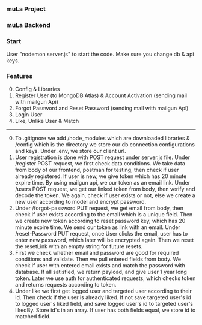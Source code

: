 ### muLa Project

###

### muLa Backend

###

### Start

User "nodemon server.js" to start the code.
Make sure you change db & api keys.

### Features

0. Config & Libraries
1. Register User (to MongoDB Atlas) & Account Activation (sending mail with mailgun Api)
2. Forgot Password and Reset Password (sending mail with mailgun Api)
3. Login User
4. Like, Unlike User & Match

---

0. To .gitignore we add /node_modules which are downloaded libraries & /config which is the directory we store our db connection configurations and keys.
   Under .env, we store our client url.
1. User registration is done with POST request under server.js file.
   Under /register POST request, we first check data conditions. We take data from body of our frontend, postman for testing, then check if user already registered. If user is new, we give token which has 20 minute expire time. By using mailgun api, we our token as an email link.
   Under /users POST request, we get our linked token from body, then verify and decode the token. We again, check if user exists or not, else we create a new user according to model and encrypt password.
2. Under /forgot-password PUT request, we get email from body, then check if user exists according to the email which is a unique field. Then we create new token according to reset password key, which has 20 minute expire time. We send our token as link with an email.
   Under /reset-Password PUT request, once User clicks the email, user has to enter new password, which later will be encrypted again. Then we reset the resetLink with an empty string for future resets.
3. First we check whether email and password are good for required conditions and validate. Then we pull entered fields from body. We check if user with entered email exists and match the password with database. If all satisfied, we return payload, and give user 1 year long token.
   Later we use auth for authenticated requests, which checks token and returns requests according to token.
4. Under like we first get logged user and targeted user according to their id. Then check if the user is already liked. If not save targeted user's id to logged user's liked field, and save logged user's id to targeted user's likedBy. Store id's in an array. If user has both fields equal, we store id to matched field.
